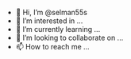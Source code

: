- 👋 Hi, I’m @selman55s
- 👀 I’m interested in ...
- 🌱 I’m currently learning ...
- 💞️ I’m looking to collaborate on ...
- 📫 How to reach me ...

<!---
selman55s/selman55s is a ✨ special ✨ repository because its `README.md` (this file) appears on your GitHub profile.
You can click the Preview link to take a look at your changes.
--->
